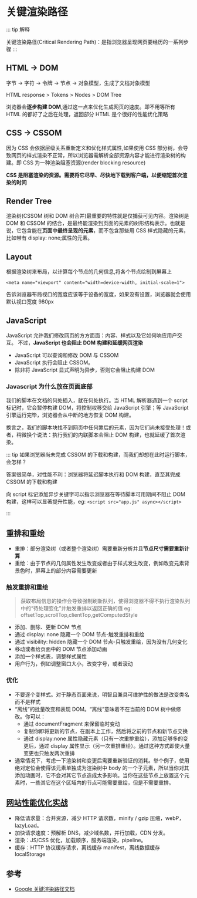 # 关键渲染路径

::: tip 解释

关键渲染路径(Critical Rendering Path)：是指浏览器呈现网页要经历的一系列步骤
:::

## HTML -> DOM

字节 → 字符 → 令牌 → 节点 → 对象模型，生成了文档对象模型

HTML response > Tokens > Nodes > DOM Tree

浏览器会**逐步构建 DOM**,通过这一点来优化生成网页的速度。即不用等所有 HTML 的都好了之后在处理，返回部分 HTML 是个很好的性能优化策略

## CSS -> CSSOM

因为 CSS 会依据层级关系重新定义和优化样式属性,如果使用 CSS 部分树，会导致网页的样式渲染不正常，所以浏览器需解析全部资源内容才能进行渲染树的构建。即 CSS 为一种渲染阻塞资源(render blocking resource)

**CSS 是阻塞渲染的资源。需要将它尽早、尽快地下载到客户端，以便缩短首次渲染的时间**

## Render Tree

渲染树(CSSOM 树和 DOM 树合并)最重要的特性就是仅捕获可见内容。渲染树是 DOM 和 CSSOM 的结合，是最终能渲染到页面的元素的树形结构表示。也就是说，它包含能在**页面中最终呈现的元素**，而不包含那些用 CSS 样式隐藏的元素，比如带有 display: none;属性的元素。

## Layout

根据渲染树来布局，以计算每个节点的几何信息,将各个节点绘制到屏幕上

`<meta name="viewport" content="width=device-width, initial-scale=1">`

告诉浏览器布局视口的宽度应该等于设备的宽度，如果没有设置，浏览器就会使用默认视口宽度 980px

## JavaScript

JavaScript 允许我们修改网页的方方面面：内容、样式以及它如何响应用户交互。 不过，**JavaScript 也会阻止 DOM 构建和延缓网页渲染**

- JavaScript 可以查询和修改 DOM 与 CSSOM
- JavaScript 执行会阻止 CSSOM。
- 除非将 JavaScript 显式声明为异步，否则它会阻止构建 DOM

### Javascript 为什么放在页面底部

我们的脚本在文档的何处插入，就在何处执行。当 HTML 解析器遇到一个 script 标记时，它会暂停构建 DOM，将控制权移交给 JavaScript 引擎；等 JavaScript 引擎运行完毕，浏览器会从中断的地方恢复 DOM 构建。

换言之，我们的脚本块找不到网页中任何靠后的元素，因为它们尚未接受处理！或者，稍微换个说法：执行我们的内联脚本会阻止 DOM 构建，也就延缓了首次渲染。

::: tip 如果浏览器尚未完成 CSSOM 的下载和构建，而我们却想在此时运行脚本，会怎样？

答案很简单，对性能不利：浏览器将延迟脚本执行和 DOM 构建，直至其完成 CSSOM 的下载和构建

向 script 标记添加异步关键字可以指示浏览器在等待脚本可用期间不阻止 DOM 构建，这样可以显著提升性能，eg: `<script src="app.js" async></script>`

:::

## 重排和重绘

- 重排：部分渲染树（或者整个渲染树）需要重新分析并且**节点尺寸需要重新计算**
- 重绘：由于节点的几何属性发生改变或者由于样式发生改变，例如改变元素背景色时，屏幕上的部分内容需要更新

### 触发重排和重绘

> 获取布局信息的操作会导致强制刷新队列，使得浏览器不得不执行渲染队列中的“待处理变化”并触发重排以返回正确的值 eg: offsetTop,scrollTop,clientTop,getComputedStyle

- 添加、删除、更新 DOM 节点
- 通过 display: none 隐藏一个 DOM 节点-触发重排和重绘
- 通过 visibility: hidden 隐藏一个 DOM 节点-只触发重绘，因为没有几何变化
- 移动或者给页面中的 DOM 节点添加动画
- 添加一个样式表，调整样式属性
- 用户行为，例如调整窗口大小，改变字号，或者滚动

### 优化

- 不要逐个变样式。对于静态页面来说，明智且兼具可维护性的做法是改变类名而不是样式
- “离线”的批量改变和表现 DOM。“离线”意味着不在当前的 DOM 树中做修改。你可以：
  - 通过 documentFragment 来保留临时变动
  - 复制你即将更新的节点，在副本上工作，然后将之前的节点和新节点交换
  - 通过 display:none 属性隐藏元素（只有一次重排重绘），添加足够多的变更后，通过 display 属性显示（另一次重排重绘）。通过这种方式即使大量变更也只触发两次重排
- 通常情况下，考虑一下渲染树和变更后需要重新验证的消耗。举个例子，使用绝对定位会使得该元素单独成为渲染树中 body 的一个子元素，所以当你对其添加动画时，它不会对其它节点造成太多影响。当你在这些节点上放置这个元素时，一些其它在这个区域内的节点可能需要重绘，但是不需要重排。

## [网站性能优化实战](https://juejin.im/post/5b0b7d74518825158e173a0c)

- 降低请求量：合并资源，减少 HTTP 请求数，minify / gzip 压缩，webP，lazyLoad。
- 加快请求速度：预解析 DNS，减少域名数，并行加载，CDN 分发。
- 渲染：JS/CSS 优化，加载顺序，服务端渲染，pipeline。
- 缓存：HTTP 协议缓存请求，离线缓存 manifest，离线数据缓存 localStorage

## 参考

- [Google 关键渲染路径文档](https://developers.google.com/web/fundamentals/performance/critical-rendering-path/?hl=zh-cn)
